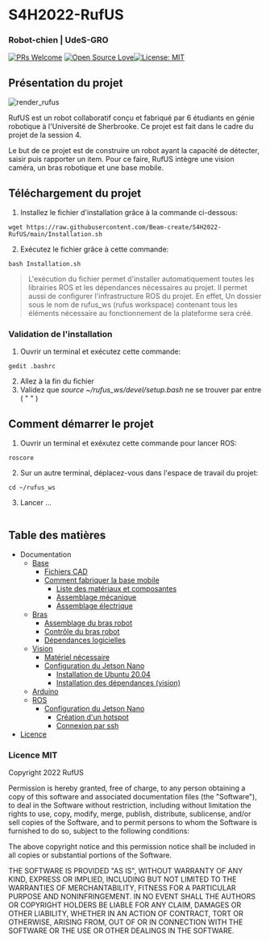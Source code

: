 

# S4H2022-RufUS

### Robot-chien | UdeS-GRO
[![PRs Welcome](https://img.shields.io/badge/PRs-welcome-brightgreen.svg?style=flat-square)](http://makeapullrequest.com) [![Open Source Love](https://badges.frapsoft.com/os/v1/open-source.svg?v=103)](https://github.com/ellerbrock/open-source-badges/)[![License: MIT](https://img.shields.io/badge/License-MIT-yellow.svg)](https://opensource.org/licenses/MIT)

## Présentation du projet
![render_rufus](https://user-images.githubusercontent.com/54538310/163730728-76d62d03-951f-4c52-9c64-2c97f2e0f997.jpg)


RufUS est un robot collaboratif conçu et fabriqué par 6 étudiants en génie robotique à l'Université de Sherbrooke. Ce projet est fait dans le cadre du projet de la session 4.

Le but de ce projet est de construire un robot ayant la capacité de détecter, saisir puis rapporter un item. Pour ce faire, RufUS intègre une vision caméra, un bras robotique et une base mobile.


## Téléchargement du projet
1. Installez le fichier d'installation grâce à la commande ci-dessous:
 ```
 wget https://raw.githubusercontent.com/Beam-create/S4H2022-RufUS/main/Installation.sh
 ```
2. Exécutez le fichier grâce à cette commande:
 ```
 bash Installation.sh
 ```

> L'exécution du fichier permet d'installer automatiquement toutes les librairies ROS et les dépendances nécessaires au projet. Il permet aussi de configurer l'infrastructure ROS du projet. En effet, Un dossier sous le nom de rufus_ws (rufus workspace) contenant tous les éléments nécessaire au fonctionnement de la plateforme sera créé.
### Validation de l'installation
1. Ouvrir un terminal et exécutez cette commande:
```
gedit .bashrc
```
2. Allez à la fin du fichier
3. Validez que *source ~/rufus_ws/devel/setup.bash* ne se trouver par entre ( " " )
## Comment démarrer le projet
1. Ouvrir un terminal et exéxutez cette commande pour lancer ROS:
```
roscore
```
2. Sur un autre terminal, déplacez-vous dans l'espace de travail du projet:
```
cd ~/rufus_ws
```
3. Lancer ...
```

```
## Table des matières
* Documentation
	* [Base](/FABRICATION/BASE#s4h2022-rufusbase)
		* [Fichiers CAD](/BASE#fichers-cad)
		* [Comment fabriquer la base mobile](/BASE#comment-fabriquer-la-base-mobile) 
			* [Liste des matériaux et composantes](/BASE#liste-des-matériaux-et-composantes)
			* [Assemblage mécanique](/BASE#assemblage-mécanique)
			* [Assemblage électrique](/BASE#assemblage-électrique)
	* [Bras](/BRAS.md)
		* [Assemblage du bras robot](/BRAS.md#assemblage-du-bras-robot)
		* [Contrôle du bras robot](/BRAS.md#contrôle-du-bras-robot)
		* [Dépendances logicielles](/BRAS.md#dépendances-logicielles)
	* [Vision](/VISION#s4h2022-rufusvision)
		* [Matériel nécessaire](/VISION#matériel-nécessaire)
		* [Configuration du Jetson Nano](/VISION#configuration-du-jetson-nano)
			* [Installation de Ubuntu 20.04](/VISION#installation-de-ubuntu-2004)
			* [Installation des dépendances (vision)](/VISION#installation-des-dépendances)  
	* [Arduino](/ARDUINO#s4h2022-rufusarduino)
	* [ROS](/ROS#s4h2022-rufusros)
		* [Configuration du Jetson Nano](/ROS#configuartion-du-jetson-nano) 
			* [Création d'un hotspot](/ROS#création-dun-hotspot)
			* [Connexion par ssh](/ROS#connexion-au-jetson-nano-par-ssh) 
* [Licence](https://github.com/Beam-create/S4H2022-RufUS/blob/main/README.md#licence-mit)


### Licence MIT
Copyright 2022 RufUS

Permission is hereby granted, free of charge, to any person obtaining a copy of this software and associated documentation files (the "Software"), to deal in the Software without restriction, including without limitation the rights to use, copy, modify, merge, publish, distribute, sublicense, and/or sell copies of the Software, and to permit persons to whom the Software is furnished to do so, subject to the following conditions:

The above copyright notice and this permission notice shall be included in all copies or substantial portions of the Software.

THE SOFTWARE IS PROVIDED "AS IS", WITHOUT WARRANTY OF ANY KIND, EXPRESS OR IMPLIED, INCLUDING BUT NOT LIMITED TO THE WARRANTIES OF MERCHANTABILITY, FITNESS FOR A PARTICULAR PURPOSE AND NONINFRINGEMENT. IN NO EVENT SHALL THE AUTHORS OR COPYRIGHT HOLDERS BE LIABLE FOR ANY CLAIM, DAMAGES OR OTHER LIABILITY, WHETHER IN AN ACTION OF CONTRACT, TORT OR OTHERWISE, ARISING FROM, OUT OF OR IN CONNECTION WITH THE SOFTWARE OR THE USE OR OTHER DEALINGS IN THE SOFTWARE.
